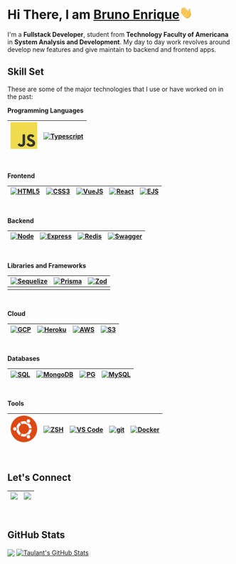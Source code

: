 <h1>Hi There, I am <a  href="https://github.com/BrunoEnriqueB">Bruno Enrique</a><a href=""><img  src="https://raw.githubusercontent.com/ABSphreak/ABSphreak/master/gifs/Hi.gif" width="30px"></a></h1>

I'm a **Fullstack Developer**, student from **Technology Faculty of Americana** in **System Analysis and Development**. My day to day work revolves around develop new features and give maintain to backend and frontend apps.

## Skill Set

These are some of the major technologies that I use or have worked on in the past:

**Programming Languages**

| <a href="https://developer.mozilla.org/en-US/docs/Web/JavaScript"><img alt="JS" title="JavaScript" width="60px" src="https://raw.githubusercontent.com/github/explore/master/topics/javascript/javascript.png"></a> | <a href="https://www.typescriptlang.org/"><img title="TS" alt="Typescript" width="60px" src="https://cdn.icon-icons.com/icons2/2107/PNG/512/file_type_typescript_official_icon_130107.png"></a> |
| ------------------------------------------------------------------------------------------------------------------------------------------------------------------------------------------------------------------- | ----------------------------------------------------------------------------------------------------------------------------------------------------------------------------------------------- |

<br>

**Frontend**

| <a href="https://developer.mozilla.org/en-US/docs/Web/HTML/"><img alt="HTML5" title="HTML5" width="60px" src="https://clipartcraft.com/images/html5-logo-web-1.png"></a> | <a href="https://developer.mozilla.org/en-US/docs/Web/CSS"><img title="CSS3" alt="CSS3" width="60px" src="https://www.freepnglogos.com/uploads/html5-logo-png/html5-logo-css-logo-png-transparent-svg-vector-bie-supply-9.png"></a> | <a href="https://vuejs.org/"><img title="VueJS" alt="VueJS" width="60px" src="https://upload.wikimedia.org/wikipedia/commons/thumb/9/95/Vue.js_Logo_2.svg/1200px-Vue.js_Logo_2.svg.png"></a> | <a href="https://react.dev/"><img title="React" alt="React" width="60px" src="https://vectorified.com/images/icon-react-native-24.png"></a> | <a href="https://ejs.co/"><img title="EJS" alt="EJS" width="60px" src="https://nift.dev/images/ejs.png"></a> |
| ------------------------------------------------------------------------------------------------------------------------------------------------------------------------ | ----------------------------------------------------------------------------------------------------------------------------------------------------------------------------------------------------------------------------------- | -------------------------------------------------------------------------------------------------------------------------------------------------------------------------------------------- | ------------------------------------------------------------------------------------------------------------------------------------------- | ------------------------------------------------------------------------------------------------------------ |

<br>

**Backend**

| <a href="https://nodejs.org/en"><img alt="Node" title="Nodejs" width="60px" src="https://download.logo.wine/logo/Node.js/Node.js-Logo.wine.png"></a> | <a href="https://expressjs.com/"><img title="Express" alt="Express" width="60px" src="https://www.mementotech.in/assets/images/icons/express.png"></a> | <a href="https://redis.io/"><img title="Redis" alt="Redis" width="60px" src="https://download.logo.wine/logo/Redis/Redis-Logo.wine.png"></a> | <a href="https://swagger.io/"><img title="Swagger" alt="Swagger" width="60px" src="https://www.torocloud.com/hubfs/Imported_Blog_Media/swagger-logo.png"></a> |
| ---------------------------------------------------------------------------------------------------------------------------------------------------- | ------------------------------------------------------------------------------------------------------------------------------------------------------ | -------------------------------------------------------------------------------------------------------------------------------------------- | ------------------------------------------------------------------------------------------------------------------------------------------------------------- |

<br>

**Libraries and Frameworks**

| <a href="https://sequelize.org/"><img title="Sequelize" alt="Sequelize" width="60px" src="https://icon-icons.com/downloadimage.php?id=146349&root=2415/PNG/512/&file=sequelize_original_wordmark_logo_icon_146349.png"></a> | <a href="https://www.prisma.io/"><img title="Prisma" alt="Prisma" width="60px" src="https://res.cloudinary.com/practicaldev/image/fetch/s--iDkWTEBC--/c_imagga_scale,f_auto,fl_progressive,h_420,q_auto,w_1000/https://dev-to-uploads.s3.amazonaws.com/i/3bzg30pauwbl828gcl84.png"></a> | <a href="https://zod.dev/"><img title="Zod" alt="Zod" width="60px" src="https://miro.medium.com/v2/resize:fit:1200/1*2W1quxolV-_crLyDtbb6Tw.png"></a> |
| --------------------------------------------------------------------------------------------------------------------------------------------------------------------------------------------------------------------------- | --------------------------------------------------------------------------------------------------------------------------------------------------------------------------------------------------------------------------------------------------------------------------------------- | ----------------------------------------------------------------------------------------------------------------------------------------------------- |
|                                                                                                                                                                                                                             |

<br>

**Cloud**

| <a href="https://cloud.google.com/"><img title="Google Cloud Platform" alt="GCP" width="60px" src="https://clipground.com/images/gcp-logo-png-3.png"></a> | <a href="https://www.heroku.com/"><img title="Heroku" alt="Heroku" width="60px" src="https://img.icons8.com/color/48/000000/heroku.png"></a> | <a href="https://aws.amazon.com/"><img title="Amazon Web Services" alt="AWS" width="60px" src="https://www.pngplay.com/wp-content/uploads/3/Amazon-Web-Services-AWS-Logo-Transparent-PNG.png"></a> | <a href="https://aws.amazon.com/s3/"><img title="S3" alt="S3" width="60px" src="https://fathomtech.io/blog/aws-s3-cloudfront/amazon-s3.png"></a> |
| --------------------------------------------------------------------------------------------------------------------------------------------------------- | -------------------------------------------------------------------------------------------------------------------------------------------- | -------------------------------------------------------------------------------------------------------------------------------------------------------------------------------------------------- | ------------------------------------------------------------------------------------------------------------------------------------------------ |

<br>

**Databases**

| <a href="https://www.w3schools.com/whatis/whatis_sql.asp"><img title="SQL" alt="SQL" width="60px" src="https://www.freeiconspng.com/uploads/sql-server-icon-png-29.png"></a> | <a href="https://www.mongodb.com/"><img title="MongoDB" alt="MongoDB" width="60px" src="https://branditechture.agency/brand-logos/wp-content/uploads/2022/09/MongoDB-1.png"></a> | <a href="https://www.postgresql.org/"><img title="Postgres" alt="PG" width="60px" src="https://static-00.iconduck.com/assets.00/postgres-icon-995x1024-e1h2435j.png"></a> | <a href="https://www.mysql.com/"><img title="MySQL" alt="MySQL" width="60px" src="https://pngimg.com/uploads/mysql/mysql_PNG23.png"></a> |
| ---------------------------------------------------------------------------------------------------------------------------------------------------------------------------- | -------------------------------------------------------------------------------------------------------------------------------------------------------------------------------- | ------------------------------------------------------------------------------------------------------------------------------------------------------------------------- | ---------------------------------------------------------------------------------------------------------------------------------------- |

<br>

**Tools**

| <a href="https://ubuntu.com/"><img title="Ubuntu" alt="Ubuntu" width="60px" src="https://raw.githubusercontent.com/github/explore/master/topics/ubuntu/ubuntu.png"></a> | <a href="https://github.com/ohmyzsh/ohmyzsh/wiki/Installing-ZSH"><img title="ZSH" alt="ZSH" width="60px" src="https://s3.amazonaws.com/ohmyzsh/oh-my-zsh-logo.png"></a> | <a href="https://code.visualstudio.com/"><img title="VS Code" alt="VS Code" width="60px" src="https://img.icons8.com/fluent/48/000000/visual-studio-code-2019.png"></a> | <a href="https://git-scm.com/"><img title="git" alt="git" width="60px" src="https://cdn.freebiesupply.com/logos/large/2x/git-icon-logo-png-transparent.png"></a> | <a href="https://www.docker.com/"><img title="Docker" alt="Docker" width="60px" src="https://logos-world.net/wp-content/uploads/2021/02/Docker-Symbol.png"></a> |
| ----------------------------------------------------------------------------------------------------------------------------------------------------------------------- | ----------------------------------------------------------------------------------------------------------------------------------------------------------------------- | ----------------------------------------------------------------------------------------------------------------------------------------------------------------------- | ---------------------------------------------------------------------------------------------------------------------------------------------------------------- | --------------------------------------------------------------------------------------------------------------------------------------------------------------- |

<br>

## Let's Connect

| <a href="https://www.linkedin.com/in/bruno-enrique/"><img src="https://cdn2.iconfinder.com/data/icons/social-media-2285/512/1_Linkedin_unofficial_colored_svg-128.png" width="40"></a> | <a href="https://mail.google.com/mail/u/0/?fs=1&to=brunobaronenrique@gmail.com&su=Hello&tf=cm"><img src="https://icon-library.com/images/gmail-icon-svg/gmail-icon-svg-28.jpg" width="40"></a> |
| -------------------------------------------------------------------------------------------------------------------------------------------------------------------------------------- | ---------------------------------------------------------------------------------------------------------------------------------------------------------------------------------------------- |

<br>

## GitHub Stats

<a href="https://github.com/taulantxhakli/taulantxhakli">
 <a href=""><img align="center" src="https://github-readme-stats.vercel.app/api/top-langs/?username=brunoenriqueb&hide=java,html,tex&title_color=ffffff&text_color=c9cacc&icon_color=blueviolet&bg_color=1d1f21&langs_count=3" /></a>
</a>
<a href="https://github.com/taulantxhakli/taulantxhakli">
 <a href=""><img align="center" src="https://github-readme-stats.vercel.app/api?username=brunoenriqueb&show_icons=true&line_height=27&count_private=true&title_color=ffffff&text_color=c9cacc&icon_color=blueviolet&bg_color=1d1f21" alt="Taulant's GitHub Stats" /></a>
</a>
